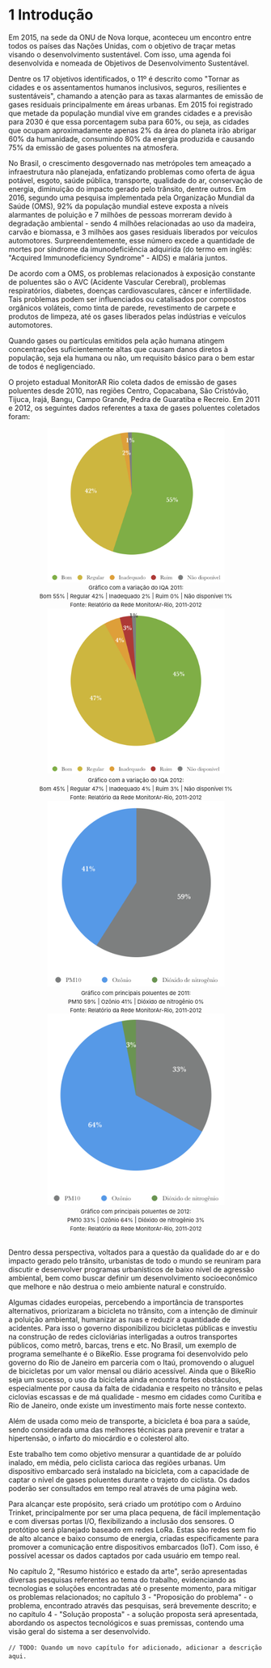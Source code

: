 # 1 Introdução

Em 2015, na sede da ONU de Nova Iorque, aconteceu um encontro entre todos os países das Nações Unidas, com o objetivo de traçar metas visando o desenvolvimento sustentável. Com isso, uma agenda foi desenvolvida e nomeada de Objetivos de Desenvolvimento Sustentável. 

Dentre os 17 objetivos identificados, o 11º é descrito como "Tornar as cidades e os assentamentos humanos inclusivos, seguros, resilientes e sustentáveis", chamando a atenção para as taxas alarmantes de emissão de gases residuais principalmente em áreas urbanas. Em 2015 foi registrado que metade da população mundial vive em grandes cidades e a previsão para 2030 é que essa porcentagem suba para 60%, ou seja, as cidades que ocupam aproximadamente apenas 2% da área do planeta irão abrigar 60% da humanidade, consumindo 80% da energia produzida e causando 75% da emissão de gases poluentes na atmosfera. 

No Brasil, o crescimento desgovernado nas metrópoles tem ameaçado a infraestrutura não planejada, enfatizando problemas como oferta de água potável, esgoto, saúde pública, transporte, qualidade do ar, conservação de energia, diminuição do impacto gerado pelo trânsito, dentre outros. Em 2016, segundo uma pesquisa implementada pela Organização Mundial da Saúde (OMS), 92% da população mundial esteve exposta a níveis alarmantes de poluição e 7  milhões de pessoas morreram devido à degradação ambiental - sendo 4 milhões relacionadas ao uso da madeira, carvão e biomassa, e 3 milhões aos gases residuais liberados por veículos automotores. Surpreendentemente, esse número excede a quantidade de mortes por síndrome da imunodeficiência adquirida (do termo em inglês: "Acquired Immunodeficiency Syndrome" - AIDS) e malária juntos.

De acordo com a OMS, os problemas relacionados à exposição constante de poluentes são o AVC (Acidente Vascular Cerebral), problemas respiratórios, diabetes, doenças cardiovasculares, câncer e infertilidade. Tais problemas podem ser influenciados ou catalisados por compostos orgânicos voláteis, como tinta de parede, revestimento de carpete e produtos de limpeza, até os gases liberados pelas indústrias e veículos automotores.

Quando gases ou partículas emitidos pela ação humana atingem concentrações suficientemente altas que causam danos diretos à população, seja ela humana ou não, um requisito básico para o bem estar de todos é negligenciado.

O projeto estadual MonitorAR Rio coleta dados de emissão de gases poluentes desde 2010, nas regiões Centro, Copacabana, São Cristóvão, Tijuca, Irajá, Bangu, Campo Grande, Pedra de Guaratiba e Recreio. Em 2011 e 2012, os seguintes dados referentes a taxa de gases poluentes coletados foram:

<center><img src="../img/chapter1-img1.png" width="350" alt="Gráfico com a variação do IQA 2011" title="Gráfico com a variação do IQA 2011" align="middle"/>
<br />
<span style="font-size: 11px">Gráfico com a variação do IQA 2011:
<br />Bom 55% | Regular 42% | Inadequado 2% | Ruim 0% | Não disponível 1%
<br />Fonte: Relatório da Rede MonitorAr-Rio, 2011-2012</span></center>

<center><img src="../img/chapter1-img2.png" width="350" alt="Gráfico com a variação do IQA 2012" title="Gráfico com a variação do IQA 2012" />
<br />
<span style="font-size: 11px">Gráfico com a variação do IQA 2012:
<br />Bom 45% | Regular 47% | Inadequado 4% | Ruim 3% | Não disponível 1%
<br />Fonte: Relatório da Rede MonitorAr-Rio, 2011-2012</span></center>

<center><img src="../img/chapter1-img3.png" width="350" alt="Gráfico com principais poluentes de 2011" title="Gráfico com principais poluentes de 2011" />
<br />
<span style="font-size: 11px">Gráfico com principais poluentes de 2011:
<br />PM10 59%  | Ozônio 41% | Dióxido de nitrogênio 0%
<br />Fonte: Relatório da Rede MonitorAr-Rio, 2011-2012</span></center>

<center><img src="../img/chapter1-img4.png" width="350" alt="Gráfico com principais poluentes de 2012" title="GGráfico com principais poluentes de 2012" />
<br />
<span style="font-size: 11px">Gráfico com principais poluentes de 2012:
<br />PM10 33%  | Ozônio 64% | Dióxido de nitrogênio 3%
<br />Fonte: Relatório da Rede MonitorAr-Rio, 2011-2012</span></center>
<br />

Dentro dessa perspectiva, voltados para a questão da qualidade do ar e do impacto gerado pelo trânsito, urbanistas de todo o mundo se reuniram para discutir e desenvolver programas urbanísticos de baixo nível de agressão ambiental, bem como buscar definir um desenvolvimento socioeconômico que melhore e não destrua o meio ambiente natural e construído.

Algumas cidades europeias, percebendo a importância de transportes alternativos, priorizaram a bicicleta no trânsito, com a intenção de diminuir a poluição ambiental, humanizar as ruas e reduzir a quantidade de acidentes. Para isso o governo disponibilizou bicicletas públicas e investiu na construção de redes cicloviárias interligadas a outros transportes públicos, como metrô, barcas, trens e etc. No Brasil, um exemplo de programa semelhante é o BikeRio. Esse programa foi desenvolvido pelo governo do Rio de Janeiro em parceria com o Itaú, promovendo o aluguel de bicicletas por um valor mensal ou diário acessível. Ainda que o BikeRio seja um sucesso, o uso da bicicleta ainda encontra fortes obstáculos, especialmente por causa da falta de cidadania e respeito no trânsito e pelas ciclovias escassas e de má qualidade - mesmo em cidades como Curitiba e Rio de Janeiro, onde existe um investimento mais forte nesse contexto.

Além de usada como meio de transporte, a bicicleta é boa para a saúde, sendo considerada uma das melhores técnicas para prevenir e tratar a hipertensão, o infarto do miocárdio e o colesterol alto.

Este trabalho tem como objetivo mensurar a quantidade de ar poluído inalado, em média, pelo ciclista carioca das regiões urbanas. Um dispositivo embarcado será instalado na bicicleta, com a capacidade de captar o nível de gases poluentes durante o trajeto do ciclista. Os dados poderão ser consultados em tempo real através de uma página web.

Para alcançar este propósito, será criado um protótipo com o Arduino Trinket, principalmente por ser uma placa pequena, de fácil implementação e com diversas portas I/O, flexibilizando a inclusão dos sensores. O protótipo será planejado baseado em redes LoRa. Estas são redes sem fio de alto alcance e baixo consumo de energia, criadas especificamente para promover a comunicação entre dispositivos embarcados (IoT). Com isso, é possível acessar os dados captados por cada usuário em tempo real.

No capítulo 2, "Resumo histórico e estado da arte", serão apresentadas diversas pesquisas referentes ao tema do trabalho, evidenciando as tecnologias e soluções encontradas até o presente momento, para mitigar os problemas relacionados; no capítulo 3 - "Proposição do problema" - o problema, encontrado através das pesquisas, será brevemente descrito; e no capítulo 4 - "Solução proposta" - a solução proposta será apresentada, abordando os aspectos tecnológicos e suas premissas, contendo uma visão geral do sistema a ser desenvolvido.

`// TODO: Quando um novo capítulo for adicionado, adicionar a descrição aqui.`
